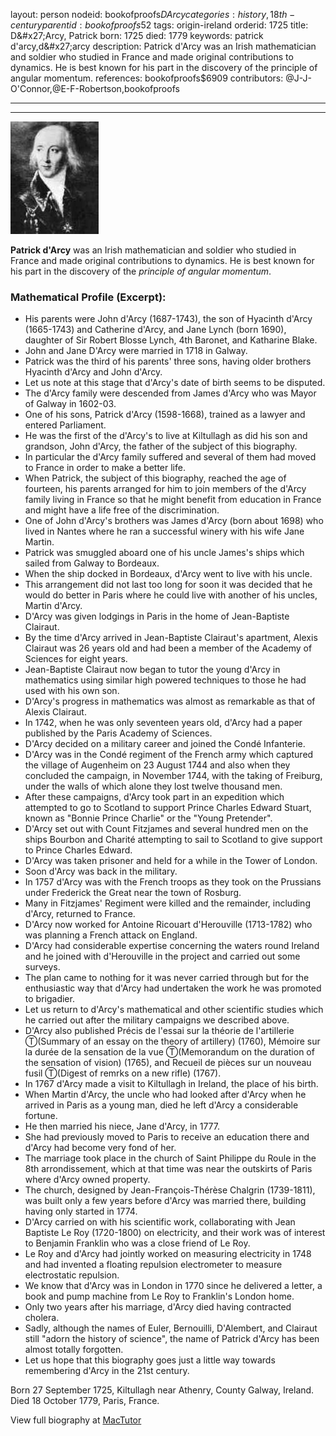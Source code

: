 layout: person
nodeid: bookofproofs$DArcy
categories: history,18th-century
parentid: bookofproofs$52
tags: origin-ireland
orderid: 1725
title: D&amp;#x27;Arcy, Patrick
born: 1725
died: 1779
keywords: patrick d'arcy,d&amp;#x27;arcy
description: Patrick d'Arcy was an Irish mathematician and soldier who studied in France and made original contributions to dynamics. He is best known for his part in the discovery of the principle of angular momentum.
references: bookofproofs$6909
contributors: @J-J-O'Connor,@E-F-Robertson,bookofproofs

---



---

![DArcy.jpg](https://github.com/bookofproofs/bookofproofs.github.io/blob/main/_sources/_assets/images/portraits/DArcy.jpg?raw=true)

**Patrick d'Arcy** was an Irish mathematician and soldier who studied in France and made original contributions to dynamics. He is best known for his part in the discovery of the _principle of angular momentum_.

### Mathematical Profile (Excerpt):
* His parents were John d'Arcy (1687-1743), the son of Hyacinth d'Arcy (1665-1743) and Catherine d'Arcy, and Jane Lynch (born 1690), daughter of Sir Robert Blosse Lynch, 4th  Baronet, and Katharine Blake.
* John and Jane D'Arcy were married in 1718 in Galway.
* Patrick was the third of his parents' three sons, having older brothers Hyacinth d'Arcy and John d'Arcy.
* Let us note at this stage that d'Arcy's date of birth seems to be disputed.
* The d'Arcy family were descended from James d'Arcy who was Mayor of Galway in 1602-03.
* One of his sons, Patrick d'Arcy (1598-1668), trained as a lawyer and entered Parliament.
* He was the first of the d'Arcy's to live at Kiltullagh as did his son and grandson, John d'Arcy, the father of the subject of this biography.
* In particular the d'Arcy family suffered and several of them had moved to France in order to make a better life.
* When Patrick, the subject of this biography, reached the age of fourteen, his parents arranged for him to join members of the d'Arcy family living in France so that he might benefit from education in France and might have a life free of the discrimination.
* One of John d'Arcy's brothers was James d'Arcy (born about 1698) who lived in Nantes where he ran a successful winery with his wife Jane Martin.
* Patrick was smuggled aboard one of his uncle James's ships which sailed from Galway to Bordeaux.
* When the ship docked in Bordeaux, d'Arcy went to live with his uncle.
* This arrangement did not last too long for soon it was decided that he would do better in Paris where he could live with another of his uncles, Martin d'Arcy.
* D'Arcy was given lodgings in Paris in the home of Jean-Baptiste Clairaut.
* By the time d'Arcy arrived in Jean-Baptiste Clairaut's apartment, Alexis Clairaut was 26 years old and had been a member of the Academy of Sciences for eight years.
* Jean-Baptiste Clairaut now began to tutor the young d'Arcy in mathematics using similar high powered techniques to those he had used with his own son.
* D'Arcy's progress in mathematics was almost as remarkable as that of Alexis Clairaut.
* In 1742, when he was only seventeen years old, d'Arcy had a paper published by the Paris Academy of Sciences.
* D'Arcy decided on a military career and joined the Condé Infanterie.
* D'Arcy was in the Condé regiment of the French army which captured the village of Augenheim on 23 August 1744 and also when they concluded the campaign, in November 1744, with the taking of Freiburg, under the walls of which alone they lost twelve thousand men.
* After these campaigns, d'Arcy took part in an expedition which attempted to go to Scotland to support Prince Charles Edward Stuart, known as "Bonnie Prince Charlie" or the "Young Pretender".
* D'Arcy set out with Count Fitzjames and several hundred men on the ships Bourbon and Charité attempting to sail to Scotland to give support to Prince Charles Edward.
* D'Arcy was taken prisoner and held for a while in the Tower of London.
* Soon d'Arcy was back in the military.
* In 1757 d'Arcy was with the French troops as they took on the Prussians under Frederick the Great near the town of Rosburg.
* Many in Fitzjames' Regiment were killed and the remainder, including d'Arcy, returned to France.
* D'Arcy now worked for Antoine Ricouart d'Herouville (1713-1782) who was planning a French attack on England.
* D'Arcy had considerable expertise concerning the waters round Ireland and he joined with d'Herouville in the project and carried out some surveys.
* The plan came to nothing for it was never carried through but for the enthusiastic way that d'Arcy had undertaken the work he was promoted to brigadier.
* Let us return to d'Arcy's mathematical and other scientific studies which he carried out after the military campaigns we described above.
* D'Arcy also published Précis de l'essai sur la théorie de l'artillerie Ⓣ(Summary of an essay on the theory of artillery) (1760), Mémoire sur la durée de la sensation de la vue Ⓣ(Memorandum on the duration of the sensation of vision) (1765), and Recueil de pièces sur un nouveau fusil Ⓣ(Digest of remrks on a new rifle) (1767).
* In 1767 d'Arcy made a visit to Kiltullagh in Ireland, the place of his birth.
* When Martin d'Arcy, the uncle who had looked after d'Arcy when he arrived in Paris as a young man, died he left d'Arcy a considerable fortune.
* He then married his niece, Jane d'Arcy, in 1777.
* She had previously moved to Paris to receive an education there and d'Arcy had become very fond of her.
* The marriage took place in the church of Saint Philippe du Roule in the 8th  arrondissement, which at that time was near the outskirts of Paris where d'Arcy owned property.
* The church, designed by Jean-François-Thérèse Chalgrin (1739-1811), was built only a few years before d'Arcy was married there, building having only started in 1774.
* D'Arcy carried on with his scientific work, collaborating with Jean Baptiste Le Roy (1720-1800) on electricity, and their work was of interest to Benjamin Franklin who was a close friend of Le Roy.
* Le Roy and d'Arcy had jointly worked on measuring electricity in 1748 and had invented a floating repulsion electrometer to measure electrostatic repulsion.
* We know that d'Arcy was in London in 1770 since he delivered a letter, a book and pump machine from Le Roy to Franklin's London home.
* Only two years after his marriage, d'Arcy died having contracted cholera.
* Sadly, although the names of Euler, Bernouilli, D'Alembert, and Clairaut still "adorn the history of science", the name of Patrick d'Arcy has been almost totally forgotten.
* Let us hope that this biography goes just a little way towards remembering d'Arcy in the 21st   century.

Born 27 September 1725, Kiltullagh near Athenry, County Galway, Ireland. Died 18 October 1779, Paris, France.

View full biography at [MacTutor](https://mathshistory.st-andrews.ac.uk/Biographies/DArcy/)
